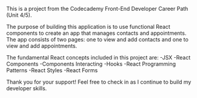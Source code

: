 This is a project from the Codecademy Front-End Developer Career Path (Unit 4/5). 

The purpose of building this application is to use functional React components to create an app that manages contacts and appointments. The app consists of two pages: one to view and add contacts and one to view and add appointments.

The fundamental React concepts included in this project are:
    -JSX
    -React Components
    -Components Interacting
    -Hooks
    -React Programming Patterns
    -React Styles
    -React Forms

Thank you for your support! Feel free to check in as I continue to build my developer skills.